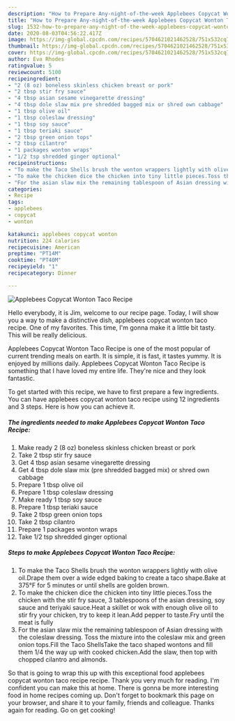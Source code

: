 ```yaml
---
description: "How to Prepare Any-night-of-the-week Applebees Copycat Wonton Taco Recipe"
title: "How to Prepare Any-night-of-the-week Applebees Copycat Wonton Taco Recipe"
slug: 1532-how-to-prepare-any-night-of-the-week-applebees-copycat-wonton-taco-recipe
date: 2020-08-03T04:56:22.417Z
image: https://img-global.cpcdn.com/recipes/5704621021462528/751x532cq70/applebees-copycat-wonton-taco-recipe-recipe-main-photo.jpg
thumbnail: https://img-global.cpcdn.com/recipes/5704621021462528/751x532cq70/applebees-copycat-wonton-taco-recipe-recipe-main-photo.jpg
cover: https://img-global.cpcdn.com/recipes/5704621021462528/751x532cq70/applebees-copycat-wonton-taco-recipe-recipe-main-photo.jpg
author: Eva Rhodes
ratingvalue: 5
reviewcount: 5100
recipeingredient:
- "2 (8 oz) boneless skinless chicken breast or pork"
- "2 tbsp stir fry sauce"
- "4 tbsp asian sesame vinegarette dressing"
- "4 tbsp dole slaw mix pre shredded bagged mix or shred own cabbage"
- "1 tbsp olive oil"
- "1 tbsp coleslaw dressing"
- "1 tbsp soy sauce"
- "1 tbsp teriaki sauce"
- "2 tbsp green onion tops"
- "2 tbsp cilantro"
- "1 packages wonton wraps"
- "1/2 tsp shredded ginger optional"
recipeinstructions:
- "To make the Taco Shells brush the wonton wrappers lightly with olive oil.Drape them over a wide edged baking to create a taco shape.Bake at 375°F for 5 minutes or until shells are golden brown."
- "To make the chicken dice the chicken into tiny little pieces.Toss the chicken with the stir fry sauce, 3 tablespoons of the asian dressing, soy sauce and teriyaki sauce.Heat a skillet or wok with enough olive oil to stir fry your chicken, try to keep it lean.Add pepper to taste.Fry until the meat is fully"
- "For the asian slaw mix the remaining tablespoon of Asian dressing with the coleslaw dressing. Toss the mixture into the coleslaw mix and green onion tops.Fill the Taco ShellsTake the taco shaped wontons and fill them 1/4 the way up with cooked chicken.Add the slaw, then top with chopped cilantro and almonds."
categories:
- Recipe
tags:
- applebees
- copycat
- wonton

katakunci: applebees copycat wonton 
nutrition: 224 calories
recipecuisine: American
preptime: "PT14M"
cooktime: "PT40M"
recipeyield: "1"
recipecategory: Dinner

---
```



![Applebees Copycat Wonton Taco Recipe](https://img-global.cpcdn.com/recipes/5704621021462528/751x532cq70/applebees-copycat-wonton-taco-recipe-recipe-main-photo.jpg)

Hello everybody, it is Jim, welcome to our recipe page. Today, I will show you a way to make a distinctive dish, applebees copycat wonton taco recipe. One of my favorites. This time, I'm gonna make it a little bit tasty. This will be really delicious.

Applebees Copycat Wonton Taco Recipe is one of the most popular of current trending meals on earth. It is simple, it is fast, it tastes yummy. It is enjoyed by millions daily. Applebees Copycat Wonton Taco Recipe is something that I have loved my entire life. They're nice and they look fantastic.




To get started with this recipe, we have to first prepare a few ingredients. You can have applebees copycat wonton taco recipe using 12 ingredients and 3 steps. Here is how you can achieve it.

<!--inarticleads1-->

##### The ingredients needed to make Applebees Copycat Wonton Taco Recipe:

1. Make ready 2 (8 oz) boneless skinless chicken breast or pork
1. Take 2 tbsp stir fry sauce
1. Get 4 tbsp asian sesame vinegarette dressing
1. Get 4 tbsp dole slaw mix (pre shredded bagged mix) or shred own cabbage
1. Prepare 1 tbsp olive oil
1. Prepare 1 tbsp coleslaw dressing
1. Make ready 1 tbsp soy sauce
1. Prepare 1 tbsp teriaki sauce
1. Take 2 tbsp green onion tops
1. Take 2 tbsp cilantro
1. Prepare 1 packages wonton wraps
1. Take 1/2 tsp shredded ginger optional




<!--inarticleads2-->

##### Steps to make Applebees Copycat Wonton Taco Recipe:

1. To make the Taco Shells brush the wonton wrappers lightly with olive oil.Drape them over a wide edged baking to create a taco shape.Bake at 375°F for 5 minutes or until shells are golden brown.
1. To make the chicken dice the chicken into tiny little pieces.Toss the chicken with the stir fry sauce, 3 tablespoons of the asian dressing, soy sauce and teriyaki sauce.Heat a skillet or wok with enough olive oil to stir fry your chicken, try to keep it lean.Add pepper to taste.Fry until the meat is fully
1. For the asian slaw mix the remaining tablespoon of Asian dressing with the coleslaw dressing. Toss the mixture into the coleslaw mix and green onion tops.Fill the Taco ShellsTake the taco shaped wontons and fill them 1/4 the way up with cooked chicken.Add the slaw, then top with chopped cilantro and almonds.




So that is going to wrap this up with this exceptional food applebees copycat wonton taco recipe recipe. Thank you very much for reading. I'm confident you can make this at home. There is gonna be more interesting food in home recipes coming up. Don't forget to bookmark this page on your browser, and share it to your family, friends and colleague. Thanks again for reading. Go on get cooking!
